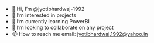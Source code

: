 - 👋 Hi, I’m @jyotibhardwaj-1992
- 👀 I’m interested in projects
- 🌱 I’m currently learning PowerBI
- 💞️ I’m looking to collaborate on any project
- 📫 How to reach me email: jyotibhardwaj.1992@yahoo.in

<!---
jyotibhardwaj-1992/jyotibhardwaj-1992 is a ✨ special ✨ repository because its `README.md` (this file) appears on your GitHub profile.
You can click the Preview link to take a look at your changes.
--->
